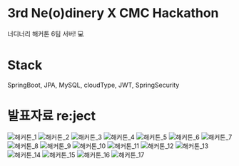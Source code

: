 # 3rd Ne(o)dinery X CMC Hackathon
너디너리 해커톤 6팀 서버! 💻
# Stack
SpringBoot, JPA, MySQL, cloudType, JWT, SpringSecurity
# 발표자료 re:ject

![해커톤_1](https://user-images.githubusercontent.com/81962309/211210559-c8dc02d7-9d89-4640-93cb-2b4ebca1bf8a.jpg)
![해커톤_2](https://user-images.githubusercontent.com/81962309/211210584-82f8503a-85d8-422e-b5b7-ef37f366c0ce.jpg)
![해커톤_3](https://user-images.githubusercontent.com/81962309/211210585-c626a522-f430-4dd5-9d27-0dc15031e578.jpg)
![해커톤_4](https://user-images.githubusercontent.com/81962309/211210587-bcc40b9f-7aa9-4cae-b861-2e847ec3d4d4.jpg)
![해커톤_5](https://user-images.githubusercontent.com/81962309/211210588-120149f6-fdc8-445c-969a-a9acc60c336a.jpg)
![해커톤_6](https://user-images.githubusercontent.com/81962309/211210589-74055728-40b0-4f42-8d5c-f21391333dbe.jpg)
![해커톤_7](https://user-images.githubusercontent.com/81962309/211210591-8bba27a9-072e-440a-8aac-2259fec48d80.jpg)
![해커톤_8](https://user-images.githubusercontent.com/81962309/211210592-ffa5bd09-b430-49a2-a2de-7dc95a0f6ac0.jpg)
![해커톤_9](https://user-images.githubusercontent.com/81962309/211210593-4ba95e6a-e80f-4750-a4bd-559530571a98.jpg)
![해커톤_10](https://user-images.githubusercontent.com/81962309/211210594-19fc2c13-5b6f-447a-a05a-9c795faacc5b.jpg)
![해커톤_11](https://user-images.githubusercontent.com/81962309/211210598-e9fdf6c5-212c-44e4-a89e-9b9488ac8e1d.jpg)
![해커톤_12](https://user-images.githubusercontent.com/81962309/211210599-b90c8c8b-9c0b-42ea-8a24-44acf5bb52f7.jpg)
![해커톤_13](https://user-images.githubusercontent.com/81962309/211210601-82a272e7-1445-4636-b6ec-f8747e73b3dc.jpg)
![해커톤_14](https://user-images.githubusercontent.com/81962309/211210602-1ca987ae-af63-4ec7-871f-32bfe7a56498.jpg)
![해커톤_15](https://user-images.githubusercontent.com/81962309/211210604-4400acaa-eb36-4521-8070-dc593b08c524.jpg)
![해커톤_16](https://user-images.githubusercontent.com/81962309/211210605-1602a449-221b-498a-9d6d-1231ec7a0ce4.jpg)
![해커톤_17](https://user-images.githubusercontent.com/81962309/211210606-e008b7fb-b9c7-47eb-bd43-5e0707b0efcc.jpg)
